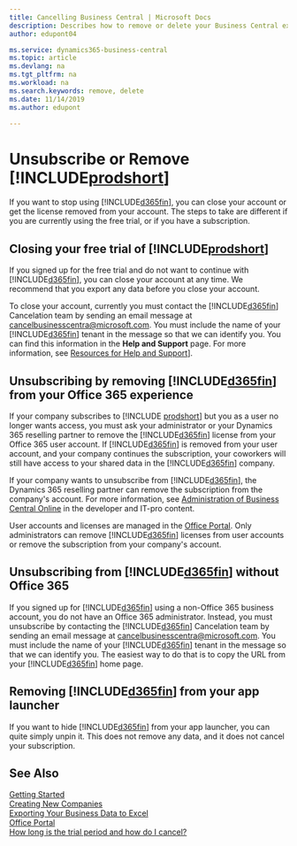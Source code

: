 ```yaml
---
title: Cancelling Business Central | Microsoft Docs
description: Describes how to remove or delete your Business Central experience.
author: edupont04

ms.service: dynamics365-business-central
ms.topic: article
ms.devlang: na
ms.tgt_pltfrm: na
ms.workload: na
ms.search.keywords: remove, delete
ms.date: 11/14/2019
ms.author: edupont

---
```

# Unsubscribe or Remove [!INCLUDE[prodshort](includes/prodshort.md)]

If you want to stop using [!INCLUDE[d365fin](includes/d365fin_md.md)], you can close your account or get the license removed from your account. The steps to take are different if you are currently using the free trial, or if you have a subscription.  

## Closing your free trial of [!INCLUDE[prodshort](includes/prodshort.md)]

If you signed up for the free trial and do not want to continue with [!INCLUDE[d365fin](includes/d365fin_md.md)], you can close your account at any time. We recommend that you export any data before you close your account.  

To close your account, currently you must contact the [!INCLUDE[d365fin](includes/d365fin_md.md)] Cancelation team by sending an email message at cancelbusinesscentra@microsoft.com. You must include the name of your [!INCLUDE[d365fin](includes/d365fin_md.md)] tenant in the message so that we can identify you. You can find this information in the **Help and Support** page. For more information, see [Resources for Help and Support](product-help-and-support.md)].  

## Unsubscribing by removing [!INCLUDE[d365fin](includes/d365fin_md.md)] from your Office 365 experience

If your company subscribes to [!INCLUDE [prodshort](includes/prodshort.md)] but you as a user no longer wants access, you must ask your administrator or your Dynamics 365 reselling partner to remove the [!INCLUDE[d365fin](includes/d365fin_md.md)] license from your Office 365 user account. If [!INCLUDE[d365fin](includes/d365fin_md.md)] is removed from your user account, and your company continues the subscription, your coworkers will still have access to your shared data in the [!INCLUDE[d365fin](includes/d365fin_md.md)] company.  

If your company wants to unsubscribe from [!INCLUDE[d365fin](includes/d365fin_md.md)], the Dynamics 365 reselling partner can remove the subscription from the company's account. For more information, see [Administration of Business Central Online](/dynamics365/business-central/dev-itpro/administration/tenant-administration) in the developer and IT-pro content.  

User accounts and licenses are managed in the [Office Portal](https://portal.office.com). Only administrators can remove [!INCLUDE[d365fin](includes/d365fin_md.md)] licenses from user accounts or remove the subscription from your company's account.  

## Unsubscribing from [!INCLUDE[d365fin](includes/d365fin_md.md)] without Office 365
If you signed up for [!INCLUDE[d365fin](includes/d365fin_md.md)] using a non-Office 365 business account, you do not have an Office 365 administrator. Instead, you must unsubscribe by contacting the [!INCLUDE[d365fin](includes/d365fin_md.md)] Cancelation team by sending an email message at cancelbusinesscentra@microsoft.com. You must include the name of your [!INCLUDE[d365fin](includes/d365fin_md.md)] tenant in the message so that we can identify you. The easiest way to do that is to copy the URL from your [!INCLUDE[d365fin](includes/d365fin_md.md)] home page.  

## Removing [!INCLUDE[d365fin](includes/d365fin_md.md)] from your app launcher
If you want to hide [!INCLUDE[d365fin](includes/d365fin_md.md)] from your app launcher, you can quite simply unpin it. This does not remove any data, and it does not cancel your subscription.  

## See Also
[Getting Started](product-get-started.md)  
[Creating New Companies](about-new-company.md)  
[Exporting Your Business Data to Excel](about-export-data.md)  
[Office Portal](https://portal.office.com)  
[How long is the trial period and how do I cancel?](https://community.dynamics.com/business/b/financials/archive/2016/11/28/how-long-is-the-trial-period-and-how-do-i-cancel)  
